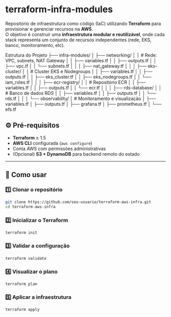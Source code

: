 # terraform-infra-modules

Repositório de infraestrutura como código (IaC) utilizando **Terraform** para provisionar e gerenciar recursos na **AWS**.  
O objetivo é construir uma **infraestrutura modular e reutilizável**, onde cada stack representa um conjunto de recursos independentes (rede, EKS, banco, monitoramento, etc).


Estrutura do Projeto
├── infra-modules/
│   ├── networking/
│   │   # Rede: VPC, subnets, NAT Gateway
│   │   ├── variables.tf
│   │   ├── outputs.tf
│   │   ├── vpc.tf
│   │   └── subnets.tf
│   │
│   ├── nat_gateway.tf
│   │
│   ├── eks-cluster/
│   │   # Cluster EKS e Nodegroups
│   │   ├── variables.tf
│   │   ├── outputs.tf
│   │   ├── eks_cluster.tf
│   │   ├── eks_nodegroups.tf
│   │   └── iam_roles.tf
│   │
│   ├── ecr-registry/
│   │   # Repositório ECR
│   │   ├── variables.tf
│   │   ├── outputs.tf
│   │   └── ecr.tf
│   │
│   ├── rds-database/
│   │   # Banco de dados RDS
│   │   ├── variables.tf
│   │   ├── outputs.tf
│   │   └── rds.tf
│   │
│   └── observability/
│       # Monitoramento e visualização
│       ├── variables.tf
│       ├── outputs.tf
│       ├── grafana.tf
│       ├── prometheus.tf
│       └── efs.tf


## ⚙️ Pré-requisitos

- **Terraform** ≥ 1.5  
- **AWS CLI** configurada (`aws configure`)  
- Conta AWS com permissões administrativas  
- (Opcional) **S3 + DynamoDB** para backend remoto do estado

---

## 🚀 Como usar

### 1️⃣ Clonar o repositório
```bash
git clone https://github.com/seu-usuario/terraform-aws-infra.git
cd terraform-aws-infra
```

### 2️⃣ Inicializar o Terraform
```terraform init ```

### 3️⃣ Validar a configuração
```terraform validate ```

### 4️⃣ Visualizar o plano
```terraform plan ```

### 5️⃣ Aplicar a infraestrutura
```terraform apply ```

